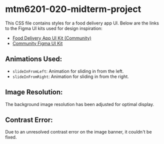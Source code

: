# mtm6201-020-midterm-project

This CSS file contains styles for a food delivery app UI. Below are the links to the Figma UI kits used for design inspiration:

- [Food Delivery App UI Kit (Community)](https://www.figma.com/file/vaBd4cktmsOVlU7JNIWnBr/Food-delivery-app-Ui-kit-(Community)?type=design&node-id=513%3A21&mode=design&t=vmoNW2CwwO1ajieN-1)
- [Community Figma UI Kit](https://www.figma.com/community/file/893381127703378146)

## Animations Used:
- `slideInFromLeft`: Animation for sliding in from the left.
- `slideInFromRight`: Animation for sliding in from the right.

## Image Resolution:
The background image resolution has been adjusted for optimal display.

## Contrast Error:
Due to an unresolved contrast error on the image banner, it couldn't be fixed.